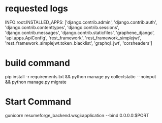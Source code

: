 # requested logs
INFO:root:INSTALLED_APPS: ['django.contrib.admin', 'django.contrib.auth', 'django.contrib.contenttypes', 'django.contrib.sessions', 'django.contrib.messages', 'django.contrib.staticfiles', 'graphene_django', 'api.apps.ApiConfig', 'rest_framework', 'rest_framework_simplejwt', 'rest_framework_simplejwt.token_blacklist', 'graphql_jwt', 'corsheaders']


# build command 
pip install -r requirements.txt && python manage.py collectstatic --noinput && python manage.py migrate

# Start Command
gunicorn resumeforge_backend.wsgi:application --bind 0.0.0.0:$PORT